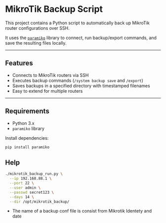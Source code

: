 # MikroTik Backup Script

This project contains a Python script to automatically back up MikroTik router configurations over SSH.

It uses the [`paramiko`](https://www.paramiko.org/) library to connect, run backup/export commands, and save the resulting files locally.

---

## Features

- Connects to MikroTik routers via SSH
- Executes backup commands (`/system backup save` and `/export`)
- Saves backups in a specified directory with timestamped filenames
- Easy to extend for multiple routers

---

## Requirements

- Python 3.x
- `paramiko` library

Install dependencies:

```bash
pip install paramiko
```

## Help
```bash
./mikrotik_backup_run.py \
  --ip 192.168.88.1 \
  --port 22 \
  --user admin \
  --passwd secret123 \
  --days 14 \
  --dir /opt/mikrotik_backup/
```
- The name of a backup conf file is consist from Mikrotik Identety and date
